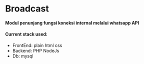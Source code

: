 <h1>Broadcast</h1>

<h4>Modul penunjang fungsi koneksi internal melalui whatsapp API</h6>

<h4>Current stack used:</h6>
<ul>
  <li>FrontEnd: plain html css</li>
  <li>Backend: PHP NodeJs</li>
  <li>Db: mysql</li>
</ul>
